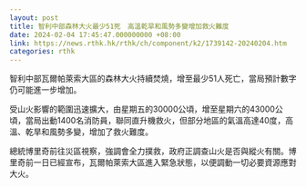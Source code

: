 ```yaml
---
layout: post
title: 智利中部森林大火最少51死　高溫乾旱和風勢多變增加救火難度
date: 2024-02-04 17:45:47.000000000 +08:00
link: https://news.rthk.hk/rthk/ch/component/k2/1739142-20240204.htm
categories: rthk
---
```


智利中部瓦爾帕萊索大區的森林大火持續焚燒，增至最少51人死亡，當局預計數字仍可能進一步增加。

受山火影響的範圍迅速擴大，由星期五的30000公頃，增至星期六的43000公頃，當局出動1400名消防員，聯同直升機救火，但部分地區的氣溫高達40度，高溫、乾旱和風勢多變，增加了救火難度。

總統博里奇前往災區視察，強調會全力撲救，政府正調查山火是否與縱火有關。博里奇前一日已經宣布，瓦爾帕萊索大區進入緊急狀態，以便調動一切必要資源應對大火。
